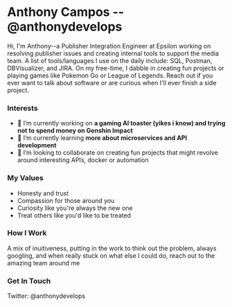 # Anthony Campos --@anthonydevelops

Hi, I'm Anthony--a Publisher Integration Engineer at Epsilon working on resolving publisher issues and creating internal tools to support the media team. A list of tools/languages I use on the daily include: SQL, Postman, DBVisualizer, and JIRA. On my free-time, I dabble in creating fun projects or playing games like Pokemon Go or League of Legends. Reach out if you ever want to talk about software or are curious when I'll ever finish a side project.

### Interests

- 🔭 I’m currently working on **a gaming AI toaster (yikes i know) and trying not to spend money on Genshin Impact**
- 🌱 I’m currently learning **more about microservices and API development**
- 👯 I’m looking to collaborate on creating fun projects that might revolve around interesting APIs, docker or automation

### My Values

- Honesty and trust
- Compassion for those around you
- Curiosity like you're always the new one
- Treat others like you'd like to be treated

### How I Work

A mix of inuitiveness, putting in the work to think out the problem, always googling, and when really stuck on what else I could do, reach out to the amazing team around me

### Get In Touch

Twitter: @anthonydevelops


<!--
**anthonydevelops/anthonydevelops** is a ✨ _special_ ✨ repository because its `README.md` (this file) appears on your GitHub profile.

Here are some ideas to get you started:

- 🔭 I’m currently working on ...
- 🌱 I’m currently learning ...
- 👯 I’m looking to collaborate on ...
- 🤔 I’m looking for help with ...
- 💬 Ask me about ...
- 📫 How to reach me: ...
- 😄 Pronouns: ...
- ⚡ Fun fact: ...
-->
